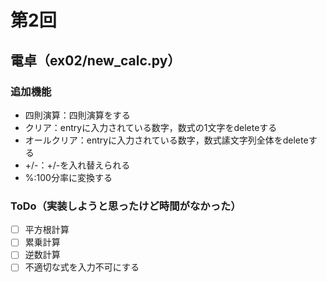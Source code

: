 # 第2回
## 電卓（ex02/new_calc.py）
### 追加機能
- 四則演算：四則演算をする
- クリア：entryに入力されている数字，数式の1文字をdeleteする
- オールクリア：entryに入力されている数字，数式䛾文字列全体をdeleteする
- +/-：+/-を入れ替えられる
- %:100分率に変換する

### ToDo（実装しようと思ったけど時間がなかった）
- [ ] 平方根計算
- [ ] 累乗計算
- [ ] 逆数計算
- [ ] 不適切な式を入力不可にする